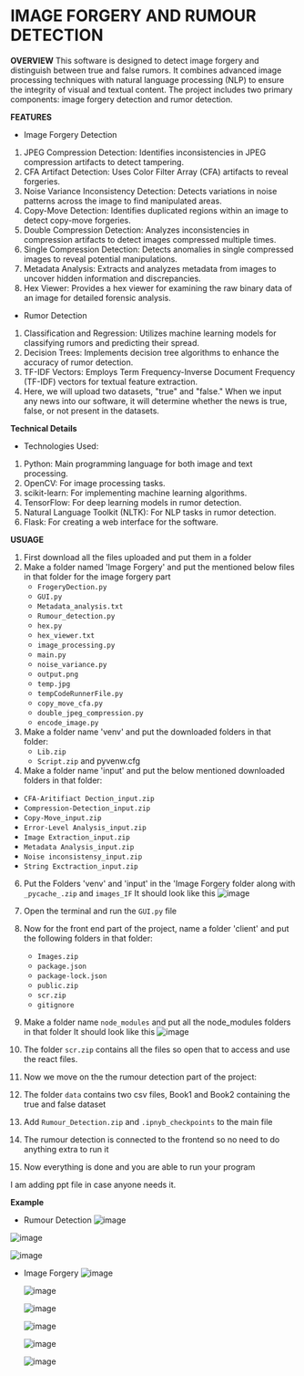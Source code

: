# IMAGE FORGERY AND RUMOUR DETECTION

**OVERVIEW**
This software is designed to detect image forgery and distinguish between true and false rumors. It combines advanced image processing techniques with natural language processing (NLP) to ensure the integrity of visual and textual content. The project includes two primary components: image forgery detection and rumor detection.

**FEATURES**
 * Image Forgery Detection
1. JPEG Compression Detection: Identifies inconsistencies in JPEG compression artifacts to detect tampering.
2. CFA Artifact Detection: Uses Color Filter Array (CFA) artifacts to reveal forgeries.
3. Noise Variance Inconsistency Detection: Detects variations in noise patterns across the image to find manipulated areas.
4. Copy-Move Detection: Identifies duplicated regions within an image to detect copy-move forgeries.
5. Double Compression Detection: Analyzes inconsistencies in compression artifacts to detect images compressed multiple times.
6. Single Compression Detection: Detects anomalies in single compressed images to reveal potential manipulations.
7. Metadata Analysis: Extracts and analyzes metadata from images to uncover hidden information and discrepancies.
8. Hex Viewer: Provides a hex viewer for examining the raw binary data of an image for detailed forensic analysis.

 * Rumor Detection
1. Classification and Regression: Utilizes machine learning models for classifying rumors and predicting their spread.
2. Decision Trees: Implements decision tree algorithms to enhance the accuracy of rumor detection.
3. TF-IDF Vectors: Employs Term Frequency-Inverse Document Frequency (TF-IDF) vectors for textual feature extraction.
4. Here, we will upload two datasets, "true" and "false." When we input any news into our software, it will determine whether the news is true, false, or not present in the datasets.
   
 **Technical Details**
 * Technologies Used:
1. Python: Main programming language for both image and text processing.
2. OpenCV: For image processing tasks.
3. scikit-learn: For implementing machine learning algorithms.
4. TensorFlow: For deep learning models in rumor detection.
5. Natural Language Toolkit (NLTK): For NLP tasks in rumor detection.
6. Flask: For creating a web interface for the software.


**USUAGE**
1. First download all the files uploaded and put them in a folder
2. Make a folder named 'Image Forgery' and put the mentioned below files in that folder for the image forgery part
   - `FrogeryDection.py`
   - `GUI.py`
   - `Metadata_analysis.txt`
   - `Rumour_detection.py`
   - `hex.py`
   - `hex_viewer.txt`
   - `image_processing.py`
   - `main.py`
   - `noise_variance.py`
   - `output.png`
   - `temp.jpg`
   - `tempCodeRunnerFile.py`
   - `copy_move_cfa.py`
   - `double_jpeg_compression.py`
   - `encode_image.py`
4. Make a folder name 'venv' and put the downloaded folders in that folder:
   - `Lib.zip`
   - `Script.zip` and pyvenw.cfg
5. Make a folder name 'input' and put the below mentioned downloaded folders in that folder:
  - `CFA-Aritifiact Dection_input.zip`
  - `Compression-Detection_input.zip`
  - `Copy-Move_input.zip`
  - `Error-Level Analysis_input.zip`
  - `Image Extraction_input.zip`
  - `Metadata Analysis_input.zip`
  - `Noise inconsistensy_input.zip`
  - `String Exctraction_input.zip`
6. Put the Folders 'venv' and 'input' in the 'Image Forgery folder along with `_pycache_.zip` and `images_IF`
It should look like this
![image](https://github.com/Moitreyee-Das/Fake-Image-and-Rumour-detection/assets/166435448/a50d4c3e-d9bc-41e9-a915-561ea053800d)

7. Open the terminal and run the `GUI.py` file


8. Now for the front end part of the project, name a folder 'client' and put the following folders in that folder:
    - `Images.zip`
    - `package.json`
    - `package-lock.json`
    - `public.zip`
    - `scr.zip`
    - `gitignore`
9. Make a folder name `node_modules` and put all the node_modules folders in that folder
It should look like this
![image](https://github.com/Moitreyee-Das/Fake-Image-and-Rumour-detection/assets/166435448/0d35b629-a33e-4420-8f11-68a3477d8e19)

10. The folder `scr.zip` contains all the files so open that to access and use the react files.

11. Now we move on the the rumour detection part of the project:
12. The folder `data` contains two csv files, Book1 and Book2 containing the true and false dataset
13. Add `Rumour_Detection.zip` and `.ipnyb_checkpoints` to the main file
14. The rumour detection is connected to the frontend so no need to do anything extra to run it
15. Now everything is done and you are able to run your program

I am adding ppt file in case anyone needs it.

**Example**

* Rumour Detection
  ![image](https://github.com/Moitreyee-Das/Fake-Image-and-Rumour-detection/assets/166435448/faa54902-50e9-41bd-a8d8-367fa5270f69)

![image](https://github.com/Moitreyee-Das/Fake-Image-and-Rumour-detection/assets/166435448/0b47475f-2753-4305-972b-83dbc8962df4)

![image](https://github.com/Moitreyee-Das/Fake-Image-and-Rumour-detection/assets/166435448/ac030285-468a-41c5-9e1b-a1a1fc4f9e54)

* Image Forgery
  ![image](https://github.com/Moitreyee-Das/Fake-Image-and-Rumour-detection/assets/166435448/31d4743d-bf33-43d6-9a3b-604b09917469)

  ![image](https://github.com/Moitreyee-Das/Fake-Image-and-Rumour-detection/assets/166435448/e73a5352-e6bd-48c9-863d-e76d173eabad)

  ![image](https://github.com/Moitreyee-Das/Fake-Image-and-Rumour-detection/assets/166435448/fcc96803-0158-42ce-8075-8ce194837a34)

  ![image](https://github.com/Moitreyee-Das/Fake-Image-and-Rumour-detection/assets/166435448/9148493b-231b-479a-a74b-f71a40613919)

  ![image](https://github.com/Moitreyee-Das/Fake-Image-and-Rumour-detection/assets/166435448/9eb92b00-725a-4fd5-9c51-cad1f3f0d4ce)

  ![image](https://github.com/Moitreyee-Das/Fake-Image-and-Rumour-detection/assets/166435448/34ae309d-1fd3-4299-85bf-02efc244f42e)











